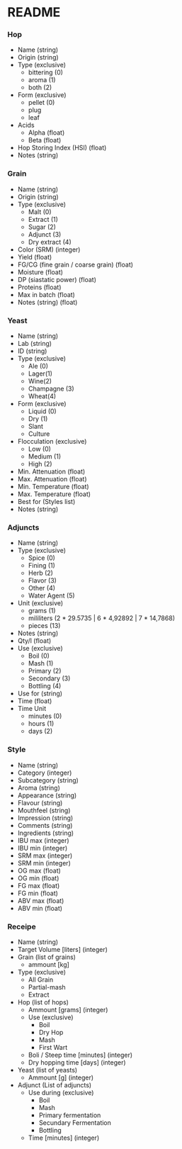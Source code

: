 # README #

### Hop ###
* Name (string)
* Origin (string)
* Type (exclusive)
    * bittering (0)
    * aroma (1)
    * both (2)
* Form (exclusive)
    * pellet (0)
    * plug
    * leaf
* Acids
    * Alpha (float)
    * Beta (float)
* Hop Storing Index (HSI) (float)
* Notes (string)

### Grain ###
* Name (string)
* Origin (string)
* Type (exclusive)
    * Malt (0)
    * Extract (1)
    * Sugar (2)
    * Adjunct (3)
    * Dry extract (4)
* Color (SRM) (integer)
* Yield (float)
* FG/CG (fine grain / coarse grain) (float)
* Moisture (float)
* DP (siastatic power) (float)
* Proteins (float)
* Max in batch (float)
* Notes (string) (float)

### Yeast ###
* Name (string)
* Lab (string)
* ID (string)
* Type (exclusive)
    * Ale (0)
    * Lager(1)
    * Wine(2)
    * Champagne (3)
    * Wheat(4)
* Form (exclusive)
    * Liquid (0)
    * Dry (1)
    * Slant
    * Culture
* Flocculation (exclusive)
    * Low (0)
    * Medium (1)
    * High (2)
* Min. Attenuation (float)
* Max. Attenuation (float)
* Min. Temperature (float)
* Max. Temperature (float)
* Best for (Styles list)
* Notes (string)

### Adjuncts ###
* Name (string)
* Type (exclusive)
    * Spice (0)
    * Fining (1)
    * Herb (2)
    * Flavor (3)
    * Other (4)
    * Water Agent (5)
* Unit (exclusive)
    * grams (1)
    * mililiters (2 * 29.5735 | 6 * 4,92892 | 7 * 14,7868)
    * pieces (13)
* Notes (string)
* Qty/l (float)
* Use (exclusive)
    * Boil (0)
    * Mash (1)
    * Primary (2)
    * Secondary (3)
    * Bottling (4)
* Use for (string)
* Time (float)
* Time Unit
    * minutes (0)
    * hours (1)
    * days (2)

### Style ###
* Name (string)
* Category (integer)
* Subcategory (string)
* Aroma (string)
* Appearance (string)
* Flavour (string)
* Mouthfeel (string)
* Impression (string)
* Comments (string)
* Ingredients (string)
* IBU max (integer)
* IBU min (integer)
* SRM max (integer)
* SRM min (integer)
* OG max (float)
* OG min (float)
* FG max (float)
* FG min (float)
* ABV max (float)
* ABV min (float)

### Receipe ###
* Name (string)
* Target Volume [liters] (integer)
* Grain (list of grains)
    * ammount [kg]
* Type (exclusive)
    * All Grain
    * Partial-mash
    * Extract
* Hop (list of hops)
    * Ammount [grams] (integer)
    * Use (exclusive)
        * Boil
        * Dry Hop
        * Mash
        * First Wart
    * Boli / Steep time [minutes] (integer)
    * Dry hopping time [days] (integer)
* Yeast (list of yeasts)
    * Ammount [g] (integer)
* Adjunct (List of adjuncts)
    * Use during (exclusive)
        * Boil
        * Mash
        * Primary fermentation
        * Secundary Fermentation
        * Bottling
    * Time [minutes] (integer)